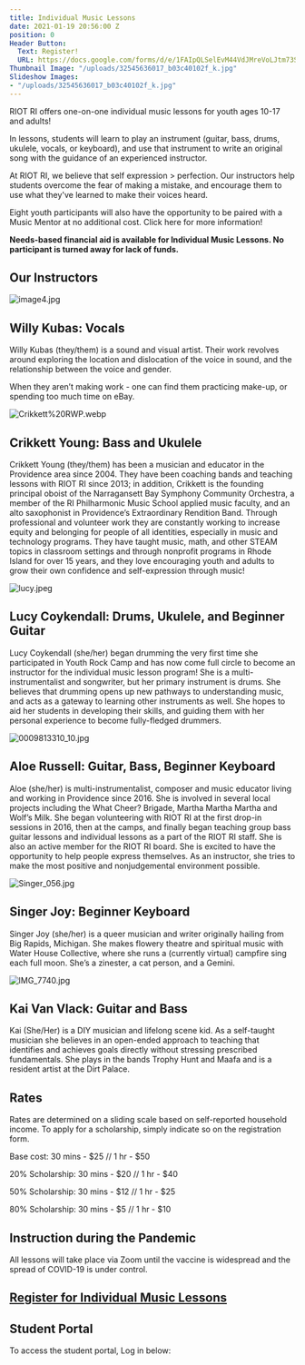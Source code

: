 ```yaml
---
title: Individual Music Lessons
date: 2021-01-19 20:56:00 Z
position: 0
Header Button:
  Text: Register!
  URL: https://docs.google.com/forms/d/e/1FAIpQLSelEvM44VdJMreVoLJtm73SJ4gOcvgiRcolp3KZS32fwGKrkQ/viewform?usp=sf_link
Thumbnail Image: "/uploads/32545636017_b03c40102f_k.jpg"
Slideshow Images:
- "/uploads/32545636017_b03c40102f_k.jpg"
---
```


RIOT RI offers one-on-one individual music lessons for youth ages 10-17 and adults!

In lessons, students will learn to play an instrument (guitar, bass, drums, ukulele, vocals, or keyboard), and use that instrument to write an original song with the guidance of an experienced instructor. 

At RIOT RI, we believe that self expression > perfection. Our instructors help students overcome the fear of making a mistake, and encourage them to use what they've learned to make their voices heard. 

Eight youth participants will also have the opportunity to be paired with a Music Mentor at no additional cost. Click here for more information!

**Needs-based financial aid is available for Individual Music Lessons. No participant is turned away for lack of funds.**


## Our Instructors

![image4.jpg](/uploads/image4.jpg)
## Willy Kubas: Vocals

Willy Kubas (they/them) is a sound and visual artist. Their work revolves around exploring the location and dislocation of the voice in sound, and the relationship between the voice and gender.

When they aren’t making work - one can find them practicing make-up, or spending too much time on eBay.

![Crikkett%20RWP.webp](/uploads/Crikkett%20RWP.webp)
## Crikkett Young: Bass and Ukulele

Crikkett Young (they/them) has been a musician and educator in the Providence area since 2004. They have been coaching bands and teaching lessons with RIOT RI since 2013; in addition, Crikkett is the founding principal oboist of the Narragansett Bay Symphony Community Orchestra, a member of the RI Philharmonic Music School applied music faculty, and an alto saxophonist in Providence’s Extraordinary Rendition Band. Through professional and volunteer work they are constantly working to increase equity and belonging for people of all identities, especially in music and technology programs. They have taught music, math, and other STEAM topics in classroom settings and through nonprofit programs in Rhode Island for over 15 years, and they love encouraging youth and adults to grow their own confidence and self-expression through music!

![lucy.jpeg](/uploads/lucy.jpeg)
## Lucy Coykendall: Drums, Ukulele, and Beginner Guitar

Lucy Coykendall (she/her) began drumming the very first time she participated in Youth Rock Camp and has now come full circle to become an instructor for the individual music lesson program! She is a multi-instrumentalist and songwriter, but her primary instrument is drums. She believes that drumming opens up new pathways to understanding music, and acts as a gateway to learning other instruments as well.  She hopes to aid her students in developing their skills, and guiding them with her personal experience to become fully-fledged drummers.

![0009813310_10.jpg](/uploads/0009813310_10.jpg)
## Aloe Russell: Guitar, Bass, Beginner Keyboard

Aloe (she/her) is multi-instrumentalist, composer and music educator living and working in Providence since 2016. She is involved in several local projects including the What Cheer? Brigade, Martha Martha Martha and Wolf’s Milk. She began volunteering with RIOT RI at the first drop-in sessions in 2016, then at the camps, and finally began teaching group bass guitar lessons and individual lessons as a part of the RIOT RI staff. She is also an active member for the RIOT RI board. She is excited to have the opportunity to help people express themselves. As an instructor, she tries to make the most positive and nonjudgemental environment possible.

![Singer_056.jpg](/uploads/Singer_056.jpg)
## Singer Joy: Beginner Keyboard

Singer Joy (she/her) is a queer musician and writer originally hailing from Big Rapids, Michigan. She makes flowery theatre and spiritual music with Water House Collective, where she runs a (currently virtual) campfire sing each full moon. She’s a zinester, a cat person, and a Gemini.

![IMG_7740.jpg](/uploads/IMG_7740.jpg)
## Kai Van Vlack: Guitar and Bass

Kai (She/Her) is a DIY musician and lifelong scene kid. As a
self-taught musician she believes in an open-ended approach to
teaching that identifies and achieves goals directly without stressing prescribed fundamentals. She plays in the bands Trophy Hunt and Maafa and is a resident artist at the Dirt Palace.


## Rates

Rates are determined on a sliding scale based on self-reported household income. To apply for a scholarship, simply indicate so on the registration form. 

Base cost:
30 mins - $25 //
1 hr - $50

20% Scholarship:
30 mins - $20 //
1 hr - $40

50% Scholarship:
30 mins - $12 //
1 hr - $25

80% Scholarship:
30 mins - $5 //
1 hr - $10
				

## Instruction during the Pandemic

All lessons will take place via Zoom until the vaccine is widespread and the spread of COVID-19 is under control.

## [Register for Individual Music Lessons](https://docs.google.com/forms/d/e/1FAIpQLSelEvM44VdJMreVoLJtm73SJ4gOcvgiRcolp3KZS32fwGKrkQ/viewform?usp=sf_link)

## Student Portal

To access the student portal, Log in below:

<script type='text/javascript' src='https://app.mymusicstaff.com/Widget/v2/Login.ashx'></script>